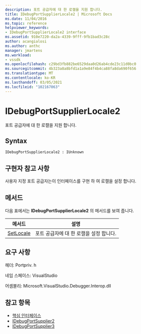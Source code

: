 ```yaml
---
description: 포트 공급자에 대 한 로캘을 지원 합니다.
title: IDebugPortSupplierLocale2 | Microsoft Docs
ms.date: 11/04/2016
ms.topic: reference
helpviewer_keywords:
- IDebugPortSupplierLocale2 interface
ms.assetid: 910e7220-da2a-4339-9fff-9fb1bad3c28c
author: acangialosi
ms.author: anthc
manager: jmartens
ms.workload:
- vssdk
ms.openlocfilehash: c29bd3fb882be6529daa0d26ab4cde23c11d0bc0
ms.sourcegitcommit: 4b323a8a8bfd1a1a9e84f4b4ca88fa8da690f656
ms.translationtype: MT
ms.contentlocale: ko-KR
ms.lasthandoff: 03/05/2021
ms.locfileid: "102167063"
---
```

# <a name="idebugportsupplierlocale2"></a>IDebugPortSupplierLocale2
포트 공급자에 대 한 로캘을 지원 합니다.

## <a name="syntax"></a>Syntax

```
IDebugPortSupplierLocale2 : IUnknown
```

## <a name="notes-for-implementers"></a>구현자 참고 사항
 사용자 지정 포트 공급자는이 인터페이스를 구현 하 여 로캘을 설정 합니다.

## <a name="methods"></a>메서드
 다음 표에서는 **IDebugPortSupplierLocale2** 의 메서드를 보여 줍니다.

|메서드|설명|
|------------|-----------------|
|[SetLocale](../../../extensibility/debugger/reference/idebugportsupplierlocale2-setlocale.md)|포트 공급자에 대 한 로캘을 설정 합니다.|

## <a name="requirements"></a>요구 사항
 헤더: Portpriv. h

 네임 스페이스: VisualStudio

 어셈블리: Microsoft.VisualStudio.Debugger.Interop.dll

## <a name="see-also"></a>참고 항목
- [핵심 인터페이스](../../../extensibility/debugger/reference/core-interfaces.md)
- [IDebugPortSupplier2](../../../extensibility/debugger/reference/idebugportsupplier2.md)
- [IDebugPortSupplier3](../../../extensibility/debugger/reference/idebugportsupplier3.md)
